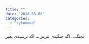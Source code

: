 ```yaml
---
title: ""
date: "2018-08-08"
categories: 
  - "tytomood"
---
```


نجنگ... اگه جنگیدی نترس... اگه ترسیدی بمیر
